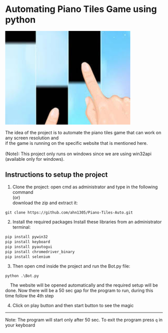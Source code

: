 # Automating Piano Tiles Game using python

<img src = "Images/main.jpg" height= "300" />


The idea of the project is to automate the piano tiles game that can work on any screen resolution and <br />
if the game is running on the specific website that is mentioned here.
<br /><br />
(Note): This project only runs on windows since we are using win32api (available only for windows).

## Instructions to setup the project

1. Clone the project:
open cmd as administrator and type in the following command <br /> 
(or) <br />
download the zip and extract it:

```
git clone https://github.com/ahn1305/Piano-Tiles-Auto.git
```
2. Install the required packages
Install these libraries from an administrator terminal:
```
pip install pywin32
pip install keyboard
pip install pyautogui
pip install chromedriver_binary
pip install selenium
```
3. Then open cmd inside the project and run the Bot.py file:
```
python .\Bot.py
```
&nbsp;&nbsp;&nbsp;&nbsp;The website will be opened automatically and the required setup will be done.
Now there will be a 50 sec gap for the program to run, during this time follow the 4th step

4. Click on play button and then start button to see the magic

<hr />

Note: The program will start only after 50 sec.
To exit the program press ``` q ``` in your keyboard
